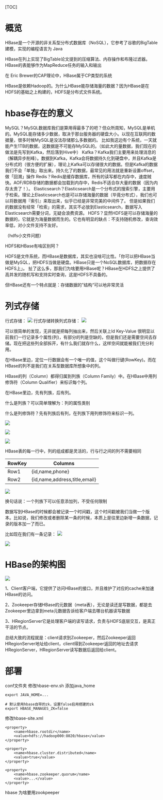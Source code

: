 [TOC]

# 概览
HBase是一个开源的非关系型分布式数据库（NoSQL），它参考了谷歌的BigTable建模，实现的编程语言为 Java

HBase在列上实现了BigTable论文提到的压缩算法、内存操作和布隆过滤器。HBase的表能够作为MapReduce任务的输入和输出

在 Eric Brewer的CAP理论中，HBase属于CP类型的系统

HBase是依赖Hadoop的。为什么HBase能存储海量的数据？因为HBase是在HDFS的基础之上构建的，HDFS是分布式文件系统。



# hbase存在的意义
MySQL？MySQL数据库我们是算用得最多了的吧？但众所周知，MySQL是单机的。MySQL能存储多少数据，取决于那台服务器的硬盘大小。以现在互联网的数据量，很多时候MySQL是没法存储那么多数据的。
比如我这边有个系统，一天就能产生1TB的数据，这数据是不可能存MySQL的。（如此大的量数据，我们现在的做法是先写到Kafka，然后落到Hive中）
Kafka？Kafka我们主要用来处理消息的（解耦异步削峰）。数据到Kafka，Kafka会将数据持久化到硬盘中，并且Kafka是分布式的（很方便的扩展），理论上Kafka可以存储很大的数据。但是Kafka的数据我们不会「单独」取出来。持久化了的数据，最常见的用法就是重新设置offset，做「回溯」操作
Redis？Redis是缓存数据库，所有的读写都在内存中，速度贼快。AOF/RDB存储的数据都会加载到内存中，Redis不适合存大量的数据（因为内存太贵了！）。
Elasticsearch？Elasticsearch是一个分布式的搜索引擎，主要用于检索。理论上Elasticsearch也是可以存储海量的数据（毕竟分布式），我们也可以将数据用『索引』来取出来，似乎已经是非常完美的中间件了。
但是如果我们的数据没有经常「检索」的需求，其实不必放到Elasticsearch，数据写入Elasticsearch需要分词，无疑会浪费资源。
HDFS？显然HDFS是可以存储海量的数据的，它就是为海量数据而生的。它也有明显的缺点：不支持随机修改，查询效率低，对小文件支持不友好。


（hdfs小文件问题）

HDFS和HBase有啥区别阿？

HDFS是文件系统，而HBase是数据库，其实也没啥可比性。「你可以把HBase当做是MySQL，把HDFS当做是硬盘。HBase只是一个NoSQL数据库，把数据存在HDFS上」。
扯了这么多，那我们为啥要用HBase呢？HBase在HDFS之上提供了高并发的随机写和支持实时查询，这是HDFS不具备的。

但HBase还有一个特点就是：存储数据的”结构“可以地非常灵活

# 列式存储
行式存储：
![](https://gitee.com/caijingquan/imagebed/raw/master/https://gitee.com/caijingquan/imagebed/v2-58697c09af0a80f04af4b2231e6a0813_r.jpg)
行式存储转换列式存储：
![](https://gitee.com/caijingquan/imagebed/raw/master/https://gitee.com/caijingquan/imagebed/v2-8b4c896c9decec36b89e6b2fee968c6a_r.jpg)

可以很简单的发现，无非就是把每列抽出来，然后关联上Id
Key-Value
很明显以前我们一行记录多个属性(列)，有部分的列是空缺的，但是我们还是需要空间去存储。现在把这些列全部拆开，有什么我们就存什么，这样空间就能被我们充分利用。

在HBase里边，定位一行数据会有一个唯一的值，这个叫做行键(RowKey)。而在HBase的列不是我们在关系型数据库所想象中的列。

HBase的列（Column）都得归属到列族（Column Family）中。在HBase中用列修饰符（Column Qualifier）来标识每个列。

在HBase里边，先有列族，后有列。

什么是列族？可以简单理解为：列的属性类别

什么是列修饰符？先有列族后有列，在列族下用列修饰符来标识一列。

![](https://gitee.com/caijingquan/imagebed/raw/master/https://gitee.com/caijingquan/imagebed/2021-11-14_15-39.png)

![](https://gitee.com/caijingquan/imagebed/raw/master/https://gitee.com/caijingquan/imagebed/2021-11-14_15-39_1.png)

![](https://gitee.com/caijingquan/imagebed/raw/master/https://gitee.com/caijingquan/imagebed/2021-11-14_15-47.png)

HBase表的每一行中，列的组成都是灵活的，行与行之间的列不需要相同

RowKey | Columns
-------|--------
Row1 | {id,name,phone}
Row2 | {id,name,address,title,email}

![](https://gitee.com/caijingquan/imagebed/raw/master/https://gitee.com/caijingquan/imagebed/v2-de19abe0e27b1660e3474bd11aaf8d61_r.jpg)

换句话说：一个列族下可以任意添加列，不受任何限制

数据写到HBase的时候都会被记录一个时间戳，这个时间戳被我们当做一个版本。比如说，我们修改或者删除某一条的时候，本质上是往里边新增一条数据，记录的版本加一了而已。

比如现在我们有一条记录：
![](https://gitee.com/caijingquan/imagebed/raw/master/https://gitee.com/caijingquan/imagebed/2021-11-14_15-52.png)

![](https://gitee.com/caijingquan/imagebed/raw/master/https://gitee.com/caijingquan/imagebed/2021-11-14_15-52_1.png)

# HBase的架构图

![](https://gitee.com/caijingquan/imagebed/raw/master/https://gitee.com/caijingquan/imagebed/v2-f9029a2beaf2b07d9ae949013ddca351_r.jpg)

1、Client客户端，它提供了访问HBase的接口，并且维护了对应的cache来加速HBase的访问。

2、Zookeeper存储HBase的元数据（meta表），无论是读还是写数据，都是去Zookeeper里边拿到meta元数据告诉给客户端去哪台机器读写数据

3、HRegionServer它是处理客户端的读写请求，负责与HDFS底层交互，是真正干活的节点。

总结大致的流程就是：client请求到Zookeeper，然后Zookeeper返回HRegionServer地址给client，client得到Zookeeper返回的地址去请求HRegionServer，HRegionServer读写数据后返回给client。










# 部署
conf文件夹
修改hbase-env.sh
添加java_home
```
export JAVA_HOME=...

# 默认使用hbase自带的zk，设置false启用搭建的zk
export HBASE_MANAGES_ZK=false
```

修改hbase-site.xml
```
<property>
    <name>hbase.rootdir</name>
    <value>hdfs://hadoop000:8020/hbase</value>
</property>

<property>
    <name>hbase.cluster.distributed</name>
    <value>true</value>
</property>

<property>
    <name>hbase.zookeeper.quorum</name>
    <value>...</value>
</property>
```

hbase 为啥要用zookpeeper